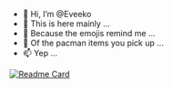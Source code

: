 - 👋 Hi, I’m @Eveeko
- 👀 This is here mainly ...
- 🌱 Because the emojis remind me ...
- 💞️ Of the pacman items you pick up ...
- 📫 Yep ...

[![Readme Card](https://github-readme-stats.vercel.app/api/pin/?username=Eveeko&repo=NeekOh)](https://github.com/Eveeko/NeekOh)
